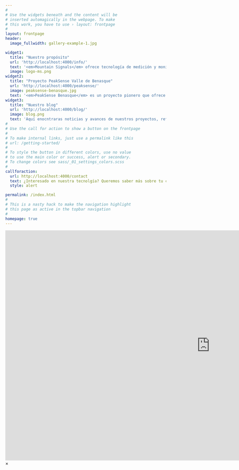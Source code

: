```yaml
---
#
# Use the widgets beneath and the content will be
# inserted automagically in the webpage. To make
# this work, you have to use › layout: frontpage
#
layout: frontpage
header:
  image_fullwidth: gallery-example-1.jpg

widget1:
  title: "Nuestro propósito"
  url: 'http://localhost:4000/info/'
  text: '<em>Mountain Signals</em> ofrece tecnología de medición y monitorización para entornos rurales o de difícil acceso.<br/>1. Sin necesidad de cobertura móvil ni internet<br/>2. Bajo impacto y mantenimiento.<br/>3. Transmisión de datos largo alcance.<br/>4. Adaptable a cada necesidad.'
  image: logo-ms.png
widget2:
  title: "Proyecto PeakSense Valle de Benasque"
  url: 'http://localhost:4000/peaksense/'
  image: peaksense-benasque.jpg
  text: '<em>PeakSense Benasque</em> es un proyecto pionero que ofrece mediciones en tiempo real de los picos del valle de de Benasque gracias a la tecnología de Mountain Signals.'
widget3:
  title: "Nuestro blog"
  url: 'http://localhost:4000/blog/'
  image: blog.png
  text: 'Aquí enocntraras noticias y avances de nuestros proyectos, referencias a toda nuestros proyectos y dispositivos, así como casos de uso y aplicaciones de nuestra tecnología.'
#
# Use the call for action to show a button on the frontpage
#
# To make internal links, just use a permalink like this
# url: /getting-started/
#
# To style the button in different colors, use no value
# to use the main color or success, alert or secondary.
# To change colors see sass/_01_settings_colors.scss
#
callforaction:
  url: http://localhost:4000/contact
  text: ¿Interesado en nuestra tecnolgía? Queremos saber más sobre tu caso de uso >>
  style: alert

permalink: /index.html
#
# This is a nasty hack to make the navigation highlight
# this page as active in the topbar navigation
#
homepage: true
---
```


<div id="videoModal" class="reveal-modal large" data-reveal="">
  <div class="flex-video widescreen vimeo" style="display: block;">
    <iframe width="1280" height="720" src="https://www.youtube.com/embed/3b5zCFSmVvU" frameborder="0" allowfullscreen></iframe>
  </div>
  <a class="close-reveal-modal">&#215;</a>
</div>
